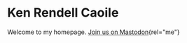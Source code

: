 # Ken Rendell Caoile

Welcome to my homepage. [Join us on Mastodon](https://hachyderm.io/@kenrendell){rel="me"}
